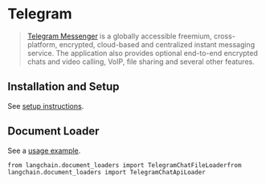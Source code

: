 Telegram
========

> [Telegram Messenger](https://web.telegram.org/a/) is a globally accessible freemium, cross-platform, encrypted, cloud-based and centralized instant messaging service. The application also provides optional end-to-end encrypted chats and video calling, VoIP, file sharing and several other features.

Installation and Setup[](#installation-and-setup "Direct link to Installation and Setup")
------------------------------------------------------------------------------------------

See [setup instructions](/docs/integrations/document_loaders/telegram.html).

Document Loader[](#document-loader "Direct link to Document Loader")
---------------------------------------------------------------------

See a [usage example](/docs/integrations/document_loaders/telegram).

    from langchain.document_loaders import TelegramChatFileLoaderfrom langchain.document_loaders import TelegramChatApiLoader